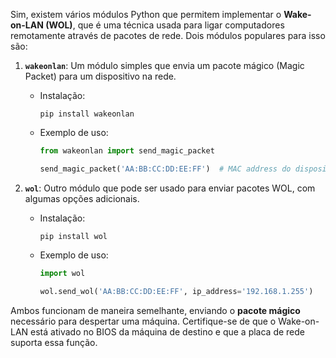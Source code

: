 Sim, existem vários módulos Python que permitem implementar o **Wake-on-LAN (WOL)**, que é uma técnica usada para ligar computadores remotamente através de pacotes de rede. Dois módulos populares para isso são:

1. **`wakeonlan`**: Um módulo simples que envia um pacote mágico (Magic Packet) para um dispositivo na rede.

   - Instalação:  
     ```
     pip install wakeonlan
     ```

   - Exemplo de uso:
     ```python
     from wakeonlan import send_magic_packet

     send_magic_packet('AA:BB:CC:DD:EE:FF')  # MAC address do dispositivo
     ```

2. **`wol`**: Outro módulo que pode ser usado para enviar pacotes WOL, com algumas opções adicionais.

   - Instalação:
     ```
     pip install wol
     ```

   - Exemplo de uso:
     ```python
     import wol

     wol.send_wol('AA:BB:CC:DD:EE:FF', ip_address='192.168.1.255')
     ```

Ambos funcionam de maneira semelhante, enviando o **pacote mágico** necessário para despertar uma máquina. Certifique-se de que o Wake-on-LAN está ativado no BIOS da máquina de destino e que a placa de rede suporta essa função.